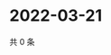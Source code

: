 # 2022-03-21

共 0 条

<!-- BEGIN WEIBO -->
<!-- 最后更新时间 Mon Mar 21 2022 02:17:31 GMT+0800 (China Standard Time) -->

<!-- END WEIBO -->
